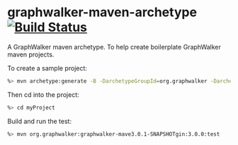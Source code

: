 graphwalker-maven-archetype [![Build Status](https://travis-ci.org/GraphWalker/graphwalker-maven-archetype.svg?branch=master)](https://travis-ci.org/GraphWalker/graphwalker-maven-archetype)
================

A GraphWalker maven archetype. To help create boilerplate GraphWalker maven projects.

To create a sample project:

~~~sh
%> mvn archetype:generate -B -DarchetypeGroupId=org.graphwalker -DarchetypeArtifactId=graphwalker-maven-archetype -DarchetypeVersion=3.0.1-SNAPSHOT -DgroupId=com.company -DartifactId=myProject
~~~

Then cd into the project:
~~~sh
%> cd myProject
~~~
Build and run the test:
~~~sh
%> mvn org.graphwalker:graphwalker-mave3.0.1-SNAPSHOTgin:3.0.0:test
~~~


